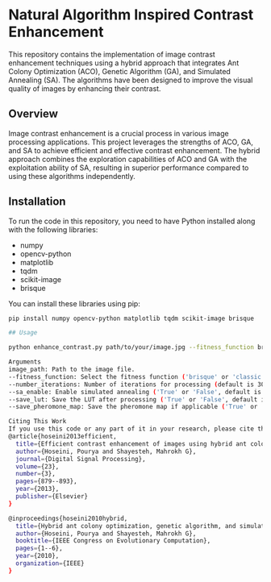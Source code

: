 # Natural Algorithm Inspired Contrast Enhancement

This repository contains the implementation of image contrast enhancement techniques using a hybrid approach that integrates Ant Colony Optimization (ACO), Genetic Algorithm (GA), and Simulated Annealing (SA). The algorithms have been designed to improve the visual quality of images by enhancing their contrast.

## Overview

Image contrast enhancement is a crucial process in various image processing applications. This project leverages the strengths of ACO, GA, and SA to achieve efficient and effective contrast enhancement. The hybrid approach combines the exploration capabilities of ACO and GA with the exploitation ability of SA, resulting in superior performance compared to using these algorithms independently.

## Installation

To run the code in this repository, you need to have Python installed along with the following libraries:
- numpy
- opencv-python
- matplotlib
- tqdm
- scikit-image
- brisque

You can install these libraries using pip:
```bash
pip install numpy opencv-python matplotlib tqdm scikit-image brisque

## Usage

python enhance_contrast.py path/to/your/image.jpg --fitness_function brisque --number_iterations 30 --sa_enable True --save_lut True --save_pheromone_map True

Arguments
image_path: Path to the image file.
--fitness_function: Select the fitness function ('brisque' or 'classic').
--number_iterations: Number of iterations for processing (default is 30).
--sa_enable: Enable simulated annealing ('True' or 'False', default is 'False').
--save_lut: Save the LUT after processing ('True' or 'False', default is 'False').
--save_pheromone_map: Save the pheromone map if applicable ('True' or 'False', default is 'False').

Citing This Work
If you use this code or any part of it in your research, please cite the following papers:
@article{hoseini2013efficient,
  title={Efficient contrast enhancement of images using hybrid ant colony optimisation, genetic algorithm, and simulated annealing},
  author={Hoseini, Pourya and Shayesteh, Mahrokh G},
  journal={Digital Signal Processing},
  volume={23},
  number={3},
  pages={879--893},
  year={2013},
  publisher={Elsevier}
}

@inproceedings{hoseini2010hybrid,
  title={Hybrid ant colony optimization, genetic algorithm, and simulated annealing for image contrast enhancement},
  author={Hoseini, Pourya and Shayesteh, Mahrokh G},
  booktitle={IEEE Congress on Evolutionary Computation},
  pages={1--6},
  year={2010},
  organization={IEEE}
}

